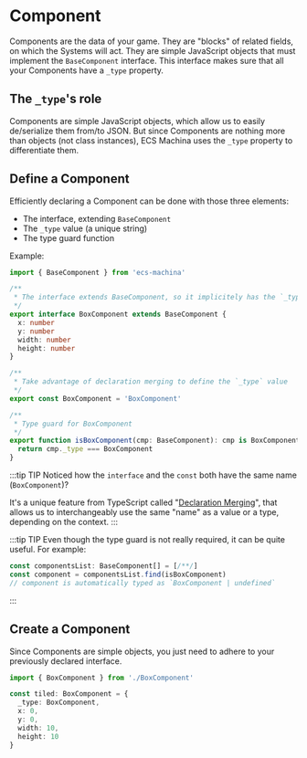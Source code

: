 # Component

Components are the data of your game. They are "blocks" of related fields, on which the Systems will act. They are simple JavaScript objects that must implement the `BaseComponent` interface. This interface makes sure that all your Components have a `_type` property.

## The `_type`'s role

Components are simple JavaScript objects, which allow us to easily de/serialize them from/to JSON. But since Components are nothing more than objects (not class instances), ECS Machina uses the `_type` property to differentiate them.

## Define a Component

Efficiently declaring a Component can be done with those three elements:

- The interface, extending `BaseComponent`
- The `_type` value (a unique string)
- The type guard function

Example:

```ts
import { BaseComponent } from 'ecs-machina'

/**
 * The interface extends BaseComponent, so it implicitely has the `_type` attribute
 */
export interface BoxComponent extends BaseComponent {
  x: number
  y: number
  width: number
  height: number
}

/**
 * Take advantage of declaration merging to define the `_type` value
 */
export const BoxComponent = 'BoxComponent'

/**
 * Type guard for BoxComponent
 */
export function isBoxComponent(cmp: BaseComponent): cmp is BoxComponent {
  return cmp._type === BoxComponent
}
```

:::tip TIP
Noticed how the `interface` and the `const` both have the same name (`BoxComponent`)?

It's a unique feature from TypeScript called "[Declaration Merging](https://www.typescriptlang.org/docs/handbook/declaration-merging.html)", that allows us to interchangeably use the same "name" as a value or a type, depending on the context.
:::

:::tip TIP
Even though the type guard is not really required, it can be quite useful. For example:

```ts
const componentsList: BaseComponent[] = [/**/]
const component = componentsList.find(isBoxComponent)
// component is automatically typed as `BoxComponent | undefined`
```

:::

## Create a Component

Since Components are simple objects, you just need to adhere to your previously declared interface.

```ts
import { BoxComponent } from './BoxComponent'

const tiled: BoxComponent = {
  _type: BoxComponent,
  x: 0,
  y: 0,
  width: 10,
  height: 10
}
```
